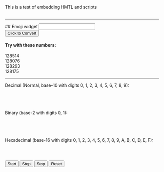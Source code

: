 This is a test of embedding HMTL and scripts <br><br>
<hr>
## Emoji widget
<input name="ordNumberInput" type="number" min="0"></input><br>
<input type="button" value="Click to Convert" onclick="alert("Button CLicked");"></input><br>


#### Try with these numbers:
128514<br>
128076<br>
128293<br>
128175<br>



<hr>
<p>Decimal (Normal, base-10 with digits 0, 1, 2, 3, 4, 5, 6, 7, 8, 9):</p>

<div id="odometerDecDiv" style="width:100%; height:45px; line-height: 45px;"></div>

<p>Binary (base-2 with digits 0, 1):</p>

<div id="odometerBinDiv" style="width:100%; height:45px; line-height: 45px;"></div>

<p>Hexadecimal (base-16 with digits 0, 1, 2, 3, 4, 5, 6, 7, 8, 9, A, B, C, D, E, F):</p>

<div id="odometerHexDiv" style="width:100%; height:45px; line-height: 45px;"></div>

<input type="button" value="Start" onclick="runodometers();" /> 
<input type="button" value="Step" onclick="update();" /> 
<input type="button" value="Stop" onclick="stopodometers();" /> 
<input type="button" value="Reset" onclick="n = 0; myOdometerDec.set(0); myOdometerBin.set(0); myOdometerHex.set(0);" />


<!--<script src="http://inventwithpython.com/source/odometer.js" type="text/javascript"></script>
<script src="http://inventwithpython.com/source/odometerdisplay.js" type="text/javascript"></script>
-->
<script type="text/javascript">


//============================================================================//
//  Gavin Brock's CSS/JavaScript Animated Odometer
//  Version 1.0 - April 7th 2008
//============================================================================//
//  Copyright (C) 2008 Gavin Brock
//
//  This program is free software: you can redistribute it and/or modify
//  it under the terms of the GNU General Public License as published by
//  the Free Software Foundation, either version 3 of the License, or
//  (at your option) any later version.
//
//  This program is distributed in the hope that it will be useful,
//  but WITHOUT ANY WARRANTY; without even the implied warranty of
//  MERCHANTABILITY or FITNESS FOR A PARTICULAR PURPOSE.  See the
//  GNU General Public License for more details.
//
//  You should have received a copy of the GNU General Public License
//  along with this program.  If not, see <http://www.gnu.org/licenses/>.
//============================================================================//

// The hexadecimal and binary ugly hacks are to be solely blamed on Al Sweigart though.
// This is throwaway code. Go to Gavin's website for the original source code.

function OdometerHex (parentDiv,opts) {
    if (!parentDiv) throw "ERROR: Odometer object must be past a document element.";

    this.digits       = 6;
    this.digitHeight  = 40;
    this.digitPadding = 0;
    this.digitWidth   = 30;
    this.bustedness   = 2;
    this.fontStyle    = "font-family: Courier New, Courier, monospace; font-weight: 900;";
    this.value        = -1;

    for (var key in opts) { this[key] = opts[key]; }

    var style = {
        digits:        "position:absolute; height:"+this.digitHeight+"px; width:"+(this.digitWidth-(2*this.digitPadding))+"px; "+
                       "padding:"+this.digitPadding+"px; font-size:"+(this.digitHeight-(2*this.digitPadding))+"px; "+
                       "background:black; color:white; text-align:center; "+this.fontStyle,
        columns:       "position:relative; float:left; overflow:hidden;"+
                       "height:"+this.digitHeight+"px; width:"+this.digitWidth+"px;",
        highlight:     "position:absolute; background:white; opacity:0.25; filter:alpha(opacity=25); width:100%; left:0px;",
        lowlight:      "position:absolute; background:black; opacity:0.25; filter:alpha(opacity=25); width:100%; left:0px;",
        sidehighlight: "position:absolute; background:white; opacity:0.50; filter:alpha(opacity=50); height:100%; top:0px;",
        sidelowlight:  "position:absolute; background:black; opacity:0.50; filter:alpha(opacity=50); height:100%; top:0px;"
    };

    var highlights = [
        "top:20%;   height:32%;" + style.highlight,
        "top:27.5%; height:16%;" + style.highlight,
        "top:32.5%; height:6%;"  + style.highlight,
        "right:0%;  width:6%;"   + style.sidelowlight,
        "left:0%;   width:4%;"   + style.sidehighlight,
        "top:0%;    height:14%;" + style.lowlight,
        "bottom:0%; height:25%;" + style.lowlight,
        "bottom:0%; height:8%;"  + style.lowlight
    ];

    this.setDigitValue = function (digit, val, frac) {
        var di = digitInfo[digit];
        var px = Math.floor(this.digitHeight * frac);
        px = px + di.offset;
        if (val != di.last_val) {

            // swaps digitA and digitB
            var tmp = di.digitA;
            di.digitA = di.digitB;
            di.digitB = tmp;

            di.digitA.innerHTML = val;
            di.digitB.innerHTML = ((parseInt(val, 16)) % 16).toString(16);
            di.last_val = val;
        }
        if (px != di.last_px) {
            di.digitA.style.top = (0-px)+"px";
            di.digitB.style.top = (0-px+this.digitHeight)+"px";
            di.last_px = px;
        }
    };


    this.set = function (inVal) {
        if (inVal < 0) throw "ERROR: Odometer value cannot be negative.";
        this.value = inVal;

        var numb = Math.floor(inVal);
        var frac = inVal - numb;
        numb = numb.toString(16); // convert to hex
        //numb = String(numb);

        for (var i=0; i < this.digits; i++) {
            var num = numb.substring(numb.length-i-1, numb.length-i) || 0;
            this.setDigitValue(this.digits-i-1, num, frac);
            if (num != 'F') {
                frac = 0;
            }
        }
    };

    this.get = function () {
        return(this.value);
    };


    var odometerDiv = document.createElement("div")
    odometerDiv.setAttribute("id","odometer");
    odometerDiv.style.cssText="text-align: left";
    parentDiv.appendChild(odometerDiv);

    var digitInfo = new Array();
    for (var i=0; i < this.digits; i++) {
        var digitDivA = document.createElement("div");
        digitDivA.setAttribute("id","odometer_digit_"+i+"a");
        digitDivA.style.cssText=style.digits;

        var digitDivB = document.createElement("div");
        digitDivB.setAttribute("id","odometer_digit_"+i+"b");
        digitDivB.style.cssText = style.digits;

        var digitColDiv = document.createElement("div");
        digitColDiv.style.cssText = style.columns;

        digitColDiv.appendChild(digitDivB);
        digitColDiv.appendChild(digitDivA);

        for (var j in highlights) {
            var hdiv = document.createElement("div");
            hdiv.innerHTML="<p></p>"; // For Dumb IE
            hdiv.style.cssText = highlights[j];
            digitColDiv.appendChild(hdiv);
        }
        odometerDiv.appendChild(digitColDiv);
    var offset = Math.floor(Math.random()*this.bustedness);
    digitInfo.push({digitA:digitDivA, digitB:digitDivB, last_val:-1, last_px: -1, offset:offset});
    };


    if (this.value >= 0) this.set(this.value);
}


function OdometerBin (parentDiv,opts) {
    if (!parentDiv) throw "ERROR: Odometer object must be past a document element.";

    this.digits       = 6;
    this.digitHeight  = 40;
    this.digitPadding = 0;
    this.digitWidth   = 30;
    this.bustedness   = 2;
    this.fontStyle    = "font-family: Courier New, Courier, monospace; font-weight: 900;";
    this.value        = -1;

    for (var key in opts) { this[key] = opts[key]; }

    var style = {
        digits:        "position:absolute; height:"+this.digitHeight+"px; width:"+(this.digitWidth-(2*this.digitPadding))+"px; "+
                       "padding:"+this.digitPadding+"px; font-size:"+(this.digitHeight-(2*this.digitPadding))+"px; "+
                       "background:black; color:white; text-align:center; "+this.fontStyle,
        columns:       "position:relative; float:left; overflow:hidden;"+
                       "height:"+this.digitHeight+"px; width:"+this.digitWidth+"px;",
        highlight:     "position:absolute; background:white; opacity:0.25; filter:alpha(opacity=25); width:100%; left:0px;",
        lowlight:      "position:absolute; background:black; opacity:0.25; filter:alpha(opacity=25); width:100%; left:0px;",
        sidehighlight: "position:absolute; background:white; opacity:0.50; filter:alpha(opacity=50); height:100%; top:0px;",
        sidelowlight:  "position:absolute; background:black; opacity:0.50; filter:alpha(opacity=50); height:100%; top:0px;"
    };

    var highlights = [
        "top:20%;   height:32%;" + style.highlight,
        "top:27.5%; height:16%;" + style.highlight,
        "top:32.5%; height:6%;"  + style.highlight,
        "right:0%;  width:6%;"   + style.sidelowlight,
        "left:0%;   width:4%;"   + style.sidehighlight,
        "top:0%;    height:14%;" + style.lowlight,
        "bottom:0%; height:25%;" + style.lowlight,
        "bottom:0%; height:8%;"  + style.lowlight
    ];

    this.setDigitValue = function (digit, val, frac) {
        var di = digitInfo[digit];
        var px = Math.floor(this.digitHeight * frac);
        px = px + di.offset;
        if (val != di.last_val) {

            // swaps digitA and digitB
            var tmp = di.digitA;
            di.digitA = di.digitB;
            di.digitB = tmp;

            di.digitA.innerHTML = val;
            di.digitB.innerHTML = ((parseInt(val, 2)) % 2).toString(2);
            di.last_val = val;
        }
        if (px != di.last_px) {
            di.digitA.style.top = (0-px)+"px";
            di.digitB.style.top = (0-px+this.digitHeight)+"px";
            di.last_px = px;
        }
    };


    this.set = function (inVal) {
        if (inVal < 0) throw "ERROR: Odometer value cannot be negative.";
        this.value = inVal;

        var numb = Math.floor(inVal);
        var frac = inVal - numb;
        numb = numb.toString(2); // convert to bin
        //numb = String(numb);

        for (var i=0; i < this.digits; i++) {
            var num = numb.substring(numb.length-i-1, numb.length-i) || 0;
            this.setDigitValue(this.digits-i-1, num, frac);
            if (num != '1') {
                frac = 0;
            }
        }
    };

    this.get = function () {
        return(this.value);
    };

    var odometerDiv = document.createElement("div")
    odometerDiv.setAttribute("id","odometer");
    odometerDiv.style.cssText="text-align: left";
    parentDiv.appendChild(odometerDiv);

    var digitInfo = new Array();
    for (var i=0; i < this.digits; i++) {
        var digitDivA = document.createElement("div");
        digitDivA.setAttribute("id","odometer_digit_"+i+"a");
        digitDivA.style.cssText=style.digits;

        var digitDivB = document.createElement("div");
        digitDivB.setAttribute("id","odometer_digit_"+i+"b");
        digitDivB.style.cssText = style.digits;

        var digitColDiv = document.createElement("div");
        digitColDiv.style.cssText = style.columns;

        digitColDiv.appendChild(digitDivB);
        digitColDiv.appendChild(digitDivA);

        for (var j in highlights) {
            var hdiv = document.createElement("div");
            hdiv.innerHTML="<p></p>"; // For Dumb IE
            hdiv.style.cssText = highlights[j];
            digitColDiv.appendChild(hdiv);
        }
        odometerDiv.appendChild(digitColDiv);
    var offset = Math.floor(Math.random()*this.bustedness);
    digitInfo.push({digitA:digitDivA, digitB:digitDivB, last_val:-1, last_px: -1, offset:offset});
    };


    if (this.value >= 0) this.set(this.value);
}

function OdometerDec (parentDiv,opts) {
    if (!parentDiv) throw "ERROR: Odometer object must be past a document element.";

    this.digits       = 6;
    this.digitHeight  = 40;
    this.digitPadding = 0;
    this.digitWidth   = 30;
    this.bustedness   = 2;
    this.fontStyle    = "font-family: Courier New, Courier, monospace; font-weight: 900;";
    this.value        = -1;

    for (var key in opts) { this[key] = opts[key]; }

    var style = {
        digits:        "position:absolute; height:"+this.digitHeight+"px; width:"+(this.digitWidth-(2*this.digitPadding))+"px; "+
                       "padding:"+this.digitPadding+"px; font-size:"+(this.digitHeight-(2*this.digitPadding))+"px; "+
                       "background:black; color:white; text-align:center; "+this.fontStyle,
        columns:       "position:relative; float:left; overflow:hidden;"+
                       "height:"+this.digitHeight+"px; width:"+this.digitWidth+"px;",
        highlight:     "position:absolute; background:white; opacity:0.25; filter:alpha(opacity=25); width:100%; left:0px;",
        lowlight:      "position:absolute; background:black; opacity:0.25; filter:alpha(opacity=25); width:100%; left:0px;",
        sidehighlight: "position:absolute; background:white; opacity:0.50; filter:alpha(opacity=50); height:100%; top:0px;",
        sidelowlight:  "position:absolute; background:black; opacity:0.50; filter:alpha(opacity=50); height:100%; top:0px;"
    };

    var highlights = [
        "top:20%;   height:32%;" + style.highlight,
        "top:27.5%; height:16%;" + style.highlight,
        "top:32.5%; height:6%;"  + style.highlight,
        "right:0%;  width:6%;"   + style.sidelowlight,
        "left:0%;   width:4%;"   + style.sidehighlight,
        "top:0%;    height:14%;" + style.lowlight,
        "bottom:0%; height:25%;" + style.lowlight,
        "bottom:0%; height:8%;"  + style.lowlight
    ];

    this.setDigitValue = function (digit, val, frac) {
	var di = digitInfo[digit];
       	var px = Math.floor(this.digitHeight * frac);
	px = px + di.offset;
	if (val != di.last_val) {
		var tmp = di.digitA;
		di.digitA = di.digitB;
		di.digitB = tmp;
        	di.digitA.innerHTML = val;
        	di.digitB.innerHTML = (Number(val)) % 10;
		di.last_val = val;
	}
	if (px != di.last_px) {
        	di.digitA.style.top = (0-px)+"px";
        	di.digitB.style.top = (0-px+this.digitHeight)+"px";
		di.last_px = px;
	}
    };


    this.set = function (inVal) {
        if (inVal < 0) throw "ERROR: Odometer value cannot be negative.";
	this.value = inVal;
        var numb = Math.floor(inVal);
        var frac = inVal - numb;
	numb = String(numb);
        for (var i=0; i < this.digits; i++) {
            var num = numb.substring(numb.length-i-1, numb.length-i) || 0;
            this.setDigitValue(this.digits-i-1, num, frac);
            if (num != 9) frac = 0;
        }
    };

    this.get = function () {
        return(this.value);
    };


    var odometerDiv = document.createElement("div")
    odometerDiv.setAttribute("id","odometer");
    odometerDiv.style.cssText="text-align: left";
    parentDiv.appendChild(odometerDiv);

    var digitInfo = new Array();
    for (var i=0; i < this.digits; i++) {
        var digitDivA = document.createElement("div");
        digitDivA.setAttribute("id","odometer_digit_"+i+"a");
        digitDivA.style.cssText=style.digits;

        var digitDivB = document.createElement("div");
        digitDivB.setAttribute("id","odometer_digit_"+i+"b");
        digitDivB.style.cssText = style.digits;

        var digitColDiv = document.createElement("div");
        digitColDiv.style.cssText = style.columns;

        digitColDiv.appendChild(digitDivB);
        digitColDiv.appendChild(digitDivA);

        for (var j in highlights) {
            var hdiv = document.createElement("div");
            hdiv.innerHTML="<p></p>"; // For Dumb IE
            hdiv.style.cssText = highlights[j];
            digitColDiv.appendChild(hdiv);
        }
        odometerDiv.appendChild(digitColDiv);
	var offset = Math.floor(Math.random()*this.bustedness);
	digitInfo.push({digitA:digitDivA, digitB:digitDivB, last_val:-1, last_px: -1, offset:offset});
    };



    if (this.value >= 0) this.set(this.value);
}

var n = 0;
var myOdometerDec, myOdometerBin, myOdometerHex;
var keeprunning = false;
function runodometers () {
    keeprunning = true;
    update();
}
function startodometers() {
    myOdometerDec = new OdometerDec(document.getElementById("odometerDecDiv"), {value: n, digits: 8});
    myOdometerBin = new OdometerBin(document.getElementById("odometerBinDiv"), {value: n, digits: 8});
    myOdometerHex = new OdometerHex(document.getElementById("odometerHexDiv"), {value: n, digits: 8});
    runodometers();
}
function stopodometers() {
    keeprunning = false;
}
function update () {
    n=n+1.0
    myOdometerDec.set(n);
    myOdometerBin.set(n);
    myOdometerHex.set(n);

    if (myOdometerBin.get() > 255) {
        n=0;
        myOdometerDec.set(0);
        myOdometerBin.set(0);
        myOdometerHex.set(0);
    }

    if (keeprunning) {
        setTimeout("update()", 250);
    }
}

startodometers();
</script>

